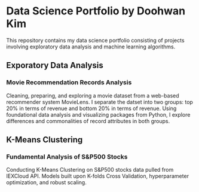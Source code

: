 # Data Science Portfolio by Doohwan Kim
This repository contains my data science portfolio consisting of projects involving exploratory data analysis and machine learning algorithms.

## Exporatory Data Analysis
### Movie Recommendation Records Analysis
Cleaning, preparing, and exploring a movie dataset from a web-based recommender system MovieLens. I separate the datset into two groups: top 20% in terms of revenue
and bottom 20% in terms of revenue. Using foundational data analysis and visualizing packages from Python, I explore differences and commonalities of record attributes in both groups.

## K-Means Clustering
### Fundamental Analysis of S&P500 Stocks
Conducting K-Means Clustering on S&P500 stocks data pulled from IEXCloud API. Models built upon K-folds Cross Validation, hyperparameter optimization, and robust scaling.

